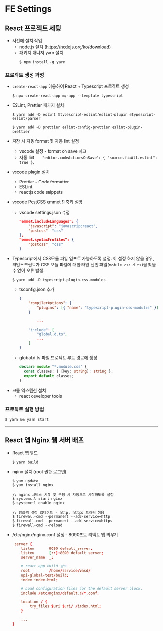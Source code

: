 # FE Settings

## React 프로젝트 세팅

- 사전에 설치 작업
  - node.js 설치 (https://nodejs.org/ko/download)
  - 패키지 매니저 yarn 설치
    ```shell
    $ npm install -g yarn
    ```

### 프로젝트 생성 과정

- `create-react-app` 이용하여 React + Typescript 프로젝트 생성

  ```shell
  $ npx create-react-app my-app --template typescript
  ```

- ESLint, Prettier 패키지 설치

  ```shell
  $ yarn add -D eslint @typescript-eslint/eslint-plugin @typescript-eslint/parser

  $ yarn add -D prettier eslint-config-prettier eslint-plugin-prettier
  ```

- 저장 시 자동 format 및 자동 lint 설정
  - vscode 설정 - format on save 체크
  - 자동 lint
    `   "editor.codeActionsOnSave": {
    "source.fixAll.eslint": true
},`

* vscode plugin 설치
  - Prettier - Code formatter
  - ESLint
  - reactjs code snippets
* vscode PostCSS emmet 단축키 설정
  - vscode settings.json 수정
    ```json
    "emmet.includeLanguages": {
        "javascript": "javascriptreact",
        "postcss": "css"
    },
    "emmet.syntaxProfiles": {
        "postcss": "css"
    }
    ```
* Typescript에서 CSS모듈 파일 임포트 가능하도록 설정. 이 설정 하지 않을 경우, 타입스크립트가 CSS 모듈 파일에 대한 타입 선언 파일(`module.css.d.ts`)을 찾을 수 없어 오류 발생.

  ```
  $ yarn add -D typescript-plugin-css-modules
  ```

  - tsconfig.json 추가

    ```json
    {
        "compilerOptions": {
            "plugins": [{ "name": "typescript-plugin-css-modules" }]
        }

            ...

        "include": [
            "global.d.ts",
            ...
        ]
    }
    ```

  - global.d.ts 파일 프로젝트 루트 경로에 생성
    ```typescript
    declare module "*.module.css" {
      const classes: { [key: string]: string };
      export default classes;
    }
    ```

- 크롬 익스텐션 설치
  - react developer tools

### 프로젝트 실행 방법

```shell
$ yarn && yarn start
```

---

## React 앱 Nginx 웹 서버 배포

- React 앱 빌드
  ```shell
  $ yarn build
  ```
- nginx 설치 (root 권한 로그인)

  ```shell
  $ yum update
  $ yum install nginx

  // nginx 서비스 시작 및 부팅 시 자동으로 시작하도록 설정
  $ systemctl start nginx
  $ systemctl enable nginx

  // 방화벽 설정 업데이트 - http, https 트래픽 허용
  $ firewall-cmd --permanent --add-service=http
  $ firewall-cmd --permanent --add-service=https
  $ firewall-cmd --reload
  ```

- /etc/nginx/nginx.conf 설정 - 8090포트 리액트 앱 띄우기

  ```conf
   server {
      listen       8090 default_server;
      listen       [::]:8090 default_server;
      server_name  _;

      # react app build 경로
      root         /home/service/wasd/
      upi-global-test/build;
      index index.html;

      # Load configuration files for the default server block.
      include /etc/nginx/default.d/*.conf;

      location / {
          try_files $uri $uri/ /index.html;
      }

      ...
  }
  ```

